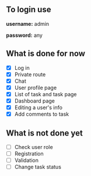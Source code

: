 ## To login use

**username:** admin

**password:** any

## What is done for now
- [x] Log in
- [x] Private route
- [x] Chat
- [x] User profile page
- [x] List of task and task page
- [x] Dashboard page
- [x] Editing a user's info
- [x] Add comments to task

## What is not done yet
- [ ] Check user role
- [ ] Registration
- [ ] Validation
- [ ] Change task status
